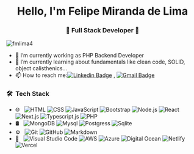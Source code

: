<h1 align="center"> Hello, I'm Felipe Miranda de Lima</h1>
<h3 align="center">🚀 Full Stack Developer 🚀</h3>

<p align="left"> <img src="https://komarev.com/ghpvc/?username=fmlima4" alt="fmlima4" /> </p>

- 👀 I’m currently working as PHP Backend Developer 
- 🌱 I’m currently learning about fundamentals like clean code, SOLID, object calisthenics...
- 📫 How to reach me:[![Linkedin Badge](https://img.shields.io/badge/-LinkedIn-blue?style=flat-square&logo=Linkedin&logoColor=white&link=)](https://www.linkedin.com/in/felipe-miranda-de-lima-a45163b9/) 
, [![Gmail Badge](https://img.shields.io/badge/-Gmail-c14438?style=flat-square&logo=Gmail&logoColor=white&link=mailto:fmlima4@outlook.com)](mailto:fmlima4@gmail.com)



### 🛠 &nbsp;Tech Stack

- 🌐 &nbsp;
  ![HTML](https://img.shields.io/badge/-HTML-333333?style=flat&logo=HTML5)
  ![CSS](https://img.shields.io/badge/-CSS-333333?style=flat&logo=CSS3&logoColor=1572B6)
  ![JavaScript](https://img.shields.io/badge/-JavaScript-333333?style=flat&logo=javascript)
  ![Bootstrap](https://img.shields.io/badge/-Bootstrap-333333?style=flat&logo=bootstrap&logoColor=563D7C)
  ![Node.js](https://img.shields.io/badge/-Node.js-333333?style=flat&logo=node.js)
  ![React](https://img.shields.io/badge/-React-333333?style=flat&logo=react)
  ![Next.js](https://img.shields.io/badge/-Next.js-333333?style=flat&logo=next.js)
  ![Typescript.js](https://img.shields.io/badge/TypeScript-007ACC?style=flat&logo=typescript)
  ![PHP](https://img.shields.io/badge/PHP-777BB4?style=for-the-badge&logo=php&logoColor=white)
- 🛢 &nbsp;
  ![MongoDB](https://img.shields.io/badge/-MongoDB-333333?style=flat&logo=mongodb)
  ![Mysql](https://img.shields.io/badge/MySQL-00000F?style=for-the-badge&logo=mysql&logoColor=white)
  ![Postgress](https://img.shields.io/badge/PostgreSQL-316192?style=for-the-badge&logo=postgresql&logoColor=white)
  ![Sqlite](https://img.shields.io/badge/SQLite-07405E?style=for-the-badge&logo=sqlite&logoColor=white)
- ⚙️ &nbsp;
  ![Git](https://img.shields.io/badge/-Git-333333?style=flat&logo=git)
  ![GitHub](https://img.shields.io/badge/-GitHub-333333?style=flat&logo=github)
  ![Markdown](https://img.shields.io/badge/-Markdown-333333?style=flat&logo=markdown)
- 🔧 &nbsp;
  ![Visual Studio Code](https://img.shields.io/badge/-Visual%20Studio%20Code-333333?style=flat&logo=visual-studio-code&logoColor=007ACC)
  ![AWS](https://img.shields.io/badge/Amazon_AWS-232F3E?style=for-the-badge&logo=amazon-aws&logoColor=white)
  ![Azure](https://img.shields.io/badge/Microsoft_Azure-0089D6?style=for-the-badge&logo=microsoft-azure&logoColor=white)
  ![Digital Ocean](https://img.shields.io/badge/Digital_Ocean-0080FF?style=for-the-badge&logo=DigitalOcean&logoColor=white)
  ![Netlify](https://img.shields.io/badge/Netlify-00C7B7?style=for-the-badge&logo=netlify&logoColor=white)
  ![Vercel](https://img.shields.io/badge/Vercel-000000?style=for-the-badge&logo=vercel&logoColor=white)
<!---
fmlima4/fmlima4 is a ✨ special ✨ repository because its `README.md` (this file) appears on your GitHub profile.
You can click the Preview link to take a look at your changes.
--->
